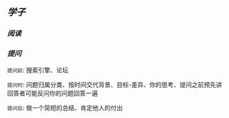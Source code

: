 ## ***学子***

### ***阅读***

### ***提问***
`提问前`: 搜索引擎、论坛

`提问时`: 问题归属分类、按时间交代背景、目标-差异、你的思考、提问之前预先讲回答者可能反问你的问题回答一遍

`提问后`: 做一个简短的总结、肯定他人的付出